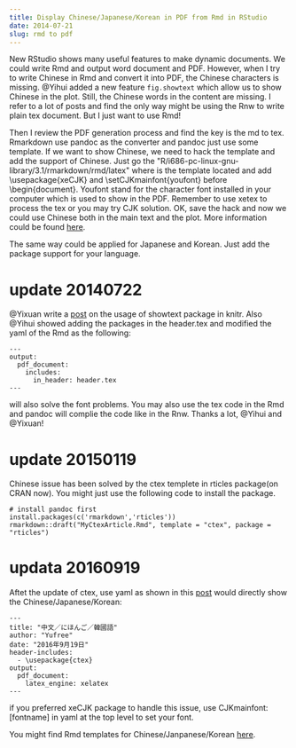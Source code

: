 ```yaml
---
title: Display Chinese/Japanese/Korean in PDF from Rmd in RStudio
date: 2014-07-21
slug: rmd to pdf
---
```


New RStudio shows many useful features to make dynamic documents. We could write Rmd and output word document and PDF. However, when I try to write Chinese in Rmd and convert it into PDF, the Chinese characters is missing. @Yihui added a new feature `fig.showtext` which allow us to show Chinese in the plot. Still, the Chinese words in the content are missing. I refer to a lot of posts and find the only way might be using the Rnw to write plain tex document. But I just want to use Rmd! 

Then I review the PDF generation process and find the key is the md to tex. Rmarkdown use pandoc as the converter and pandoc just use some template. If we want to show Chinese, we need to hack the template and add the support of Chinese. Just go the "R/i686-pc-linux-gnu-library/3.1/rmarkdown/rmd/latex" where is the template located and add \usepackage{xeCJK}  and \setCJKmainfont{youfont}  before \begin{document}. Youfont stand for the character font installed in your computer which is used to show in the PDF. Remember to use xetex to process the tex or you may try CJK solution. OK, save the hack and now we could use Chinese both in the main text and the plot. More information could be found [here](https://github.com/yihui/knitr/issues/799). 

The same way could be applied for Japanese and Korean. Just add the package support for your language. 

update 20140722 
=====

@Yixuan write a [post](http://statr.me/2014/07/showtext-with-knitr/) on the usage of showtext package in knitr. Also @Yihui showed adding the packages in the header.tex and modified the yaml of the Rmd as the following:

~~~
---
output:
  pdf_document:
    includes:
      in_header: header.tex
---
~~~

will also solve the font problems. You may also use the tex code in the Rmd and pandoc will complie the code like in the Rnw. Thanks a lot, @Yihui and @Yixuan!

update 20150119 
=====

Chinese issue has been solved by the ctex templete in rticles package(on CRAN now). You might just use the following code to install the package.

~~~
# install pandoc first
install.packages(c('rmarkdown','rticles'))
rmarkdown::draft("MyCtexArticle.Rmd", template = "ctex", package = "rticles")
~~~

updata 20160919
=====

Aftet the update of ctex, use yaml as shown in this [post](http://yufree.cn/blog/2016/09/19/beamer-in-chinese.html) would directly show the Chinese/Japanese/Korean:

~~~
---
title: "中文／にほんご／韓國語"
author: "Yufree"
date: "2016年9月19日"
header-includes:
  - \usepackage{ctex}
output: 
  pdf_document:
    latex_engine: xelatex
---
~~~

if you preferred xeCJK package to handle this issue, use CJKmainfont: [fontname] in yaml at the top level to set your font.

You might find Rmd templates for Chinese/Janpanese/Korean [here](https://github.com/yufree/democode/tree/master/cjk).